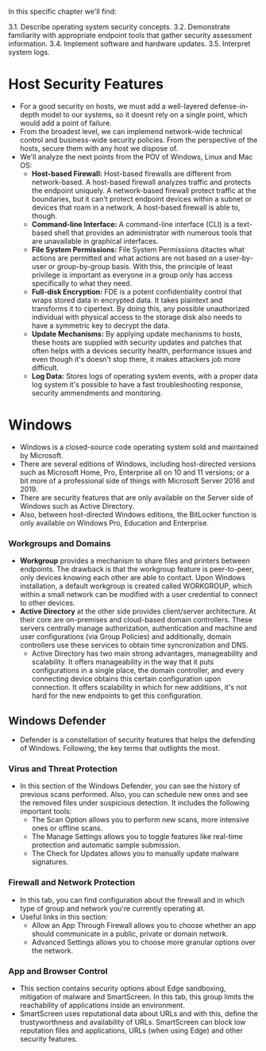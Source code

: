 In this specific chapter we'll find:

3.1. Describe operating system security concepts. 
3.2. Demonstrate familiarity with appropriate endpoint tools that gather security assessment information. 
3.4. Implement software and hardware updates. 
3.5. Interpret system logs.

# Host Security Features
- For a good security on hosts, we must add a well-layered defense-in-depth model to our systems, so it doesnt rely on a single point, which would add a point of failure.
- From the broadest level, we can implemend network-wide technical control and business-wide security policies. From the perspective of the hosts, secure them with any host we dispose of.
- We'll analyze the next points from the POV of Windows, Linux and Mac OS:
  - **Host-based Firewall:** Host-based firewalls are different from network-based. A host-based firewall analyzes traffic and protects the endpoint uniquely. A network-based firewall protect traffic at the boundaries, but it can't protect endpoint devices within a subnet or devices that roam in a network. A host-based firewall is able to, though.
  - **Command-line Interface:** A command-line interface (CLI) is a text-based shell that provides an administrator with numerous tools that are unavailable in graphical interfaces.
  - **File System Permissions:** File System Permissions ditactes what actions are permitted and what actions are not based on a user-by-user or group-by-group basis. With this, the principle of least privilege is important as everyone in a group only has access specifically to what they need.
  - **Full-disk Encryption:** FDE is a potent confidentiality control that wraps stored data in encrypted data. It takes plaintext and transforms it to cipertext. By doing this, any possible unauthorized individual with physical access to the storage disk also needs to have a symmetric key to decrypt the data.
  - **Update Mechanisms:** By applying update mechanisms to hosts, these hosts are supplied with security updates and patches that often helps with a devices security health, performance issues and even though it's doesn't stop there, it makes attackers job more difficult.
  - **Log Data:** Stores logs of operating system events, with a proper data log system it's possible to have a fast troubleshooting response, security ammendments and monitoring.

# Windows
- Windows is a closed-source code operating system sold and maintained by Microsoft.
- There are several editions of Windows, including host-directed versions such as Microsoft Home, Pro, Enterprise all on 10 and 11 versions; or a bit more of a professional side of things with Microsoft Server 2016 and 2019.
- There are security features that are only available on the Server side of Windows such as Active Directory.
- Also, between host-directed Windows editions, the BitLocker function is only available on Windows Pro, Education and Enterprise.
  
### Workgroups and Domains
- **Workgroup** provides a mechanism to share files and printers between endpoints. The drawback is that the workgroup feature is peer-to-peer, only devices knowing each other are able to contact. Upon Windows installation, a default workgroup is created called WORKGROUP, which within a small network can be modified with a user credential to connect to other devices.
- **Active Directory** at the other side provides client/server architecture. At their core are on-premises and cloud-based domain controllers. These servers centrally manage authorization, authentication and machine and user configurations (via Group Policies) and additionally, domain controllers use these services to obtain time syncronization and DNS. 
  - Active Directory has two main strong advantages, manageability and scalability. It offers manageability in the way that it puts configurations in a single place, the domain controller, and every connecting device obtains this certain configuration upon connection. It offers scalability in which for new additions, it's not hard for the new endpoints to get this configuration.

## Windows Defender
- Defender is a constellation of security features that helps the defending of Windows. Following, the key terms that outlights the most.

### Virus and Threat Protection
- In this section of the Windows Defender, you can see the history of previous scans performed. Also, you can schedule new ones and see the removed files under suspicious detection. It includes the following important tools:
  - The Scan Option allows you to perform new scans, more intensive ones or offline scans.
  - The Manage Settings allows you to toggle features like real-time protection and automatic sample submission.
  - The Check for Updates allows you to manually update malware signatures.

### Firewall and Network Protection
- In this tab, you can find configuration about the firewall and in which type of group and network you're currently operating at.
- Useful links in this section:
  - Allow an App Through Firewall allows you to choose whether an app should communicate in a public, private or domain network.
  - Advanced Settings allows you to choose more granular options over the network.

### App and Browser Control
- This section contains security options about Edge sandboxing, mitigation of malware and SmartScreen. In this tab, this group limits the reachability of applications inside an environment.
- SmartScreen uses reputational data about URLs and with this, define the trustyworthness and availability of URLs. SmartScreen can block low reputation files and applications, URLs (when using Edge) and other security features.

